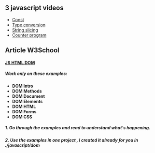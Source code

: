 ## 3 javascript videos



- [Const](https://www.youtube.com/watch?v=I68O9oazLbo&list=PLZPZq0r_RZOMRMjHB_IEBjOW_ufr00yG1&index=5)
- [Type conversion](https://www.youtube.com/watch?v=I68O9oazLbo&list=PLZPZq0r_RZOMRMjHB_IEBjOW_ufr00yG1&index=5)
- [String slicing](https://www.youtube.com/watch?v=UZqSpuUJPa0&list=PLZPZq0r_RZOMRMjHB_IEBjOW_ufr00yG1&index=10)
- [Counter program](https://www.youtube.com/watch?v=dKOT5LcouzQ&list=PLZPZq0r_RZOMRMjHB_IEBjOW_ufr00yG1&index=9)


## Article W3School

#### [JS HTML DOM](https://www.w3schools.com/js/js_htmldom.asp)

##### Work only on these examples:
- **DOM Intro** 
- **DOM Methods**   
- **DOM Document**
- **DOM Elements**
- **DOM HTML**
- **DOM Forms**
- **DOM CSS**


##### 1. Go through the examples and read to understand what's happening.

##### 2. Use  the examples in one project  , I created it already for you in ./javascript/dom



